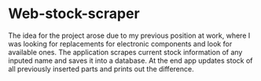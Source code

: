 # Web-stock-scraper
The idea for the project arose due to my previous position at work, where I was looking for replacements for electronic components and look for available ones.
The application scrapes current stock information of any inputed name and saves it into a database. At the end app updates stock of all previously inserted parts and prints out the difference.
